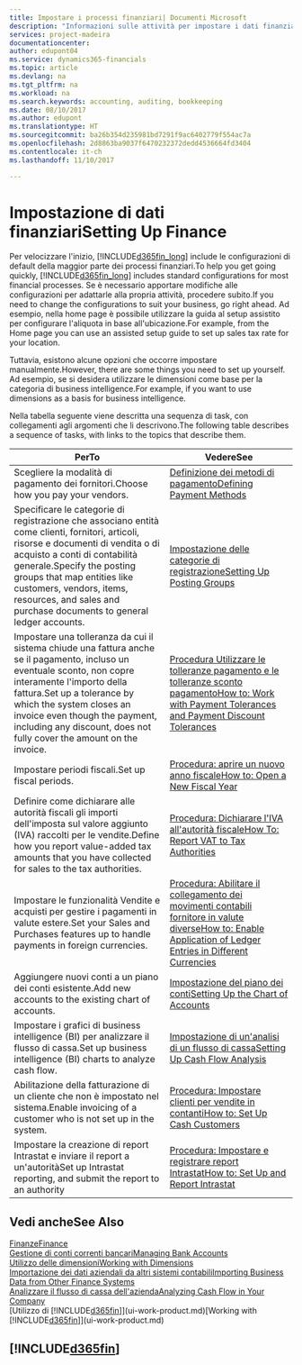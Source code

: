 ```yaml
---
title: Impostare i processi finanziari| Documenti Microsoft
description: "Informazioni sulle attività per impostare i dati finanziari nella propria attività per adattarli alle esigenze di contabilità, controllo e gestione dei libri contabili."
services: project-madeira
documentationcenter: 
author: edupont04
ms.service: dynamics365-financials
ms.topic: article
ms.devlang: na
ms.tgt_pltfrm: na
ms.workload: na
ms.search.keywords: accounting, auditing, bookkeeping
ms.date: 08/10/2017
ms.author: edupont
ms.translationtype: HT
ms.sourcegitcommit: ba26b354d235981bd7291f9ac6402779f554ac7a
ms.openlocfilehash: 2d8863ba9037f6470232372dedd4536664fd3404
ms.contentlocale: it-ch
ms.lasthandoff: 11/10/2017

---
```

# <a name="setting-up-finance"></a><span data-ttu-id="3b121-103">Impostazione di dati finanziari</span><span class="sxs-lookup"><span data-stu-id="3b121-103">Setting Up Finance</span></span>
<span data-ttu-id="3b121-104">Per velocizzare l'inizio, [!INCLUDE[d365fin_long](includes/d365fin_long_md.md)] include le configurazioni di default della maggior parte dei processi finanziari.</span><span class="sxs-lookup"><span data-stu-id="3b121-104">To help you get going quickly, [!INCLUDE[d365fin_long](includes/d365fin_long_md.md)] includes standard configurations for most financial processes.</span></span> <span data-ttu-id="3b121-105">Se è necessario apportare modifiche alle configurazioni per adattarle alla propria attività, procedere subito.</span><span class="sxs-lookup"><span data-stu-id="3b121-105">If you need to change the configurations to suit your business, go right ahead.</span></span> <span data-ttu-id="3b121-106">Ad esempio, nella home page è possibile utilizzare la guida al setup assistito per configurare l'aliquota in base all'ubicazione.</span><span class="sxs-lookup"><span data-stu-id="3b121-106">For example, from the Home page you can use an assisted setup guide to set up sales tax rate for your location.</span></span>  

<span data-ttu-id="3b121-107">Tuttavia, esistono alcune opzioni che occorre impostare manualmente.</span><span class="sxs-lookup"><span data-stu-id="3b121-107">However, there are some things you need to set up yourself.</span></span> <span data-ttu-id="3b121-108">Ad esempio, se si desidera utilizzare le dimensioni come base per la categoria di business intelligence.</span><span class="sxs-lookup"><span data-stu-id="3b121-108">For example, if you want to use dimensions as a basis for business intelligence.</span></span>  

<span data-ttu-id="3b121-109">Nella tabella seguente viene descritta una sequenza di task, con collegamenti agli argomenti che li descrivono.</span><span class="sxs-lookup"><span data-stu-id="3b121-109">The following table describes a sequence of tasks, with links to the topics that describe them.</span></span>

| <span data-ttu-id="3b121-110">Per</span><span class="sxs-lookup"><span data-stu-id="3b121-110">To</span></span> | <span data-ttu-id="3b121-111">Vedere</span><span class="sxs-lookup"><span data-stu-id="3b121-111">See</span></span> |
| --- | --- |
| <span data-ttu-id="3b121-112">Scegliere la modalità di pagamento dei fornitori.</span><span class="sxs-lookup"><span data-stu-id="3b121-112">Choose how you pay your vendors.</span></span> |[<span data-ttu-id="3b121-113">Definizione dei metodi di pagamento</span><span class="sxs-lookup"><span data-stu-id="3b121-113">Defining Payment Methods</span></span>](finance-payment-methods.md) |
| <span data-ttu-id="3b121-114">Specificare le categorie di registrazione che associano entità come clienti, fornitori, articoli, risorse e documenti di vendita o di acquisto a conti di contabilità generale.</span><span class="sxs-lookup"><span data-stu-id="3b121-114">Specify the posting groups that map entities like customers, vendors, items, resources, and sales and purchase documents to general ledger accounts.</span></span> |[<span data-ttu-id="3b121-115">Impostazione delle categorie di registrazione</span><span class="sxs-lookup"><span data-stu-id="3b121-115">Setting Up Posting Groups</span></span>](finance-posting-groups.md)|
|<span data-ttu-id="3b121-116">Impostare una tolleranza da cui il sistema chiude una fattura anche se il pagamento, incluso un eventuale sconto, non copre interamente l'importo della fattura.</span><span class="sxs-lookup"><span data-stu-id="3b121-116">Set up a tolerance by which the system closes an invoice even though the payment, including any discount, does not fully cover the amount on the invoice.</span></span>|[<span data-ttu-id="3b121-117">Procedura Utilizzare le tolleranze pagamento e le tolleranze sconto pagamento</span><span class="sxs-lookup"><span data-stu-id="3b121-117">How to: Work with Payment Tolerances and Payment Discount Tolerances</span></span>](finance-payment-tolerance-and-payment-discount-tolerance.md)|
| <span data-ttu-id="3b121-118">Impostare periodi fiscali.</span><span class="sxs-lookup"><span data-stu-id="3b121-118">Set up fiscal periods.</span></span> |[<span data-ttu-id="3b121-119">Procedura: aprire un nuovo anno fiscale</span><span class="sxs-lookup"><span data-stu-id="3b121-119">How to: Open a New Fiscal Year</span></span>](finance-how-open-new-fiscal-year.md) |
| <span data-ttu-id="3b121-120">Definire come dichiarare alle autorità fiscali gli importi dell'imposta sul valore aggiunto (IVA) raccolti per le vendite.</span><span class="sxs-lookup"><span data-stu-id="3b121-120">Define how you report value-added tax amounts that you have collected for sales to the tax authorities.</span></span> |[<span data-ttu-id="3b121-121">Procedura: Dichiarare l'IVA all'autorità fiscale</span><span class="sxs-lookup"><span data-stu-id="3b121-121">How To: Report VAT to Tax Authorities</span></span>](finance-how-report-vat.md)|
| <span data-ttu-id="3b121-122">Impostare le funzionalità Vendite e acquisti per gestire i pagamenti in valute estere.</span><span class="sxs-lookup"><span data-stu-id="3b121-122">Set your Sales and Purchases features up to handle payments in foreign currencies.</span></span>|[<span data-ttu-id="3b121-123">Procedura: Abilitare il collegamento dei movimenti contabili fornitore in valute diverse</span><span class="sxs-lookup"><span data-stu-id="3b121-123">How to: Enable Application of Ledger Entries in Different Currencies</span></span>](finance-how-enable-application-ledger-entries-different-currencies.md)
| <span data-ttu-id="3b121-124">Aggiungere nuovi conti a un piano dei conti esistente.</span><span class="sxs-lookup"><span data-stu-id="3b121-124">Add new accounts to the existing chart of accounts.</span></span> |[<span data-ttu-id="3b121-125">Impostazione del piano dei conti</span><span class="sxs-lookup"><span data-stu-id="3b121-125">Setting Up the Chart of Accounts</span></span>](finance-setup-chart-accounts.md) |
| <span data-ttu-id="3b121-126">Impostare i grafici di business intelligence (BI) per analizzare il flusso di cassa.</span><span class="sxs-lookup"><span data-stu-id="3b121-126">Set up business intelligence (BI) charts to analyze cash flow.</span></span> |[<span data-ttu-id="3b121-127">Impostazione di un'analisi di un flusso di cassa</span><span class="sxs-lookup"><span data-stu-id="3b121-127">Setting Up Cash Flow Analysis</span></span>](finance-setup-cash-flow-analyses.md) |
|<span data-ttu-id="3b121-128">Abilitazione della fatturazione di un cliente che non è impostato nel sistema.</span><span class="sxs-lookup"><span data-stu-id="3b121-128">Enable invoicing of a customer who is not set up in the system.</span></span>|[<span data-ttu-id="3b121-129">Procedura: Impostare clienti per vendite in contanti</span><span class="sxs-lookup"><span data-stu-id="3b121-129">How to: Set Up Cash Customers</span></span>](finance-how-to-set-up-cash-customers.md)|
| <span data-ttu-id="3b121-130">Impostare la creazione di report Intrastat e inviare il report a un'autorità</span><span class="sxs-lookup"><span data-stu-id="3b121-130">Set up Intrastat reporting, and submit the report to an authority</span></span> | [<span data-ttu-id="3b121-131">Procedura: Impostare e registrare report Intrastat</span><span class="sxs-lookup"><span data-stu-id="3b121-131">How to: Set Up and Report Intrastat</span></span>](finance-how-setup-report-intrastat.md)|

## <a name="see-also"></a><span data-ttu-id="3b121-132">Vedi anche</span><span class="sxs-lookup"><span data-stu-id="3b121-132">See Also</span></span>
[<span data-ttu-id="3b121-133">Finanze</span><span class="sxs-lookup"><span data-stu-id="3b121-133">Finance</span></span>](finance.md)  
[<span data-ttu-id="3b121-134">Gestione di conti correnti bancari</span><span class="sxs-lookup"><span data-stu-id="3b121-134">Managing Bank Accounts</span></span>](bank-manage-bank-accounts.md)  
[<span data-ttu-id="3b121-135">Utilizzo delle dimensioni</span><span class="sxs-lookup"><span data-stu-id="3b121-135">Working with Dimensions</span></span>](finance-dimensions.md)  
[<span data-ttu-id="3b121-136">Importazione dei dati aziendali da altri sistemi contabili</span><span class="sxs-lookup"><span data-stu-id="3b121-136">Importing Business Data from Other Finance Systems</span></span>](upload-data.md)  
[<span data-ttu-id="3b121-137">Analizzare il flusso di cassa dell'azienda</span><span class="sxs-lookup"><span data-stu-id="3b121-137">Analyzing Cash Flow in Your Company</span></span>](finance-analyze-cash-flow.md)  
<span data-ttu-id="3b121-138">[Utilizzo di [!INCLUDE[d365fin](includes/d365fin_md.md)]](ui-work-product.md)</span><span class="sxs-lookup"><span data-stu-id="3b121-138">[Working with [!INCLUDE[d365fin](includes/d365fin_md.md)]](ui-work-product.md)</span></span>  

## [!INCLUDE[d365fin](includes/free_trial_md.md)]

